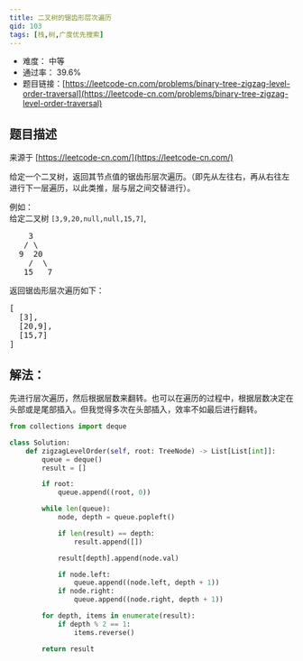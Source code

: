 ```yaml
---
title: 二叉树的锯齿形层次遍历
qid: 103
tags: [栈,树,广度优先搜索]
---
```



- 难度： 中等
- 通过率： 39.6%
- 题目链接：[https://leetcode-cn.com/problems/binary-tree-zigzag-level-order-traversal](https://leetcode-cn.com/problems/binary-tree-zigzag-level-order-traversal)


## 题目描述

来源于 [https://leetcode-cn.com/](https://leetcode-cn.com/)

<p>给定一个二叉树，返回其节点值的锯齿形层次遍历。（即先从左往右，再从右往左进行下一层遍历，以此类推，层与层之间交替进行）。</p>

<p>例如：<br>
给定二叉树&nbsp;<code>[3,9,20,null,null,15,7]</code>,</p>

<pre>    3
   / \
  9  20
    /  \
   15   7
</pre>

<p>返回锯齿形层次遍历如下：</p>

<pre>[
  [3],
  [20,9],
  [15,7]
]
</pre>


## 解法：

先进行层次遍历，然后根据层数来翻转。也可以在遍历的过程中，根据层数决定在头部或是尾部插入。但我觉得多次在头部插入，效率不如最后进行翻转。


```python
from collections import deque

class Solution:
    def zigzagLevelOrder(self, root: TreeNode) -> List[List[int]]:
        queue = deque()
        result = []

        if root:
            queue.append((root, 0))

        while len(queue):
            node, depth = queue.popleft()

            if len(result) == depth:
                result.append([])

            result[depth].append(node.val)

            if node.left:
                queue.append((node.left, depth + 1))
            if node.right:
                queue.append((node.right, depth + 1))

        for depth, items in enumerate(result):
            if depth % 2 == 1:
                items.reverse()

        return result
```